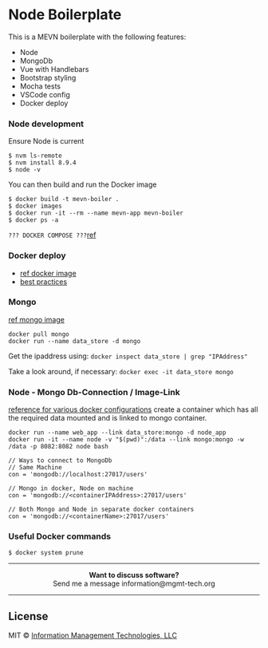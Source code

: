 # Node Boilerplate

This is a MEVN boilerplate with the following features:

* Node
* MongoDb
* Vue with Handlebars
* Bootstrap styling
* Mocha tests
* VSCode config
* Docker deploy


### Node development

Ensure Node is current

```
$ nvm ls-remote
$ nvm install 8.9.4
$ node -v
```

You can then build and run the Docker image

```
$ docker build -t mevn-boiler .
$ docker images
$ docker run -it --rm --name mevn-app mevn-boiler
$ docker ps -a
```

`??? DOCKER COMPOSE ???`[ref](https://www.digitalocean.com/community/tutorials/how-to-install-and-use-docker-compose-on-ubuntu-14-04)


### Docker deploy

- [ref docker image](https://github.com/nodejs/docker-node)
- [best practices](https://github.com/nodejs/docker-node/blob/master/docs/BestPractices.md)




### Mongo

[ref mongo image](https://hub.docker.com/r/library/mongo/)

```
docker pull mongo
docker run --name data_store -d mongo
```

Get the ipaddress using: `docker inspect data_store | grep "IPAddress" `

Take a look around, if necessary: `docker exec -it data_store mongo`




### Node - Mongo Db-Connection / Image-Link
[reference for various docker configurations](http://www.ifdattic.com/how-to-mongodb-nodejs-docker/)
create a container which has all the required data mounted and is linked to mongo container.

```
docker run --name web_app --link data_store:mongo -d node_app
docker run -it --name node -v "$(pwd)":/data --link mongo:mongo -w /data -p 8082:8082 node bash
```

```
// Ways to connect to MongoDb
// Same Machine
con = 'mongodb://localhost:27017/users'

// Mongo in docker, Node on machine
con = 'mongodb://<containerIPAddress>:27017/users'

// Both Mongo and Node in separate docker containers
con = 'mongodb://<containerName>:27017/users'

```




### Useful Docker commands

```
$ docker system prune

```






***

<p align="center"><b> Want to discuss software?</b><br>Send me a message <a href="mailto:information@mgmt-tech.org?Subject=Open%20Software" target="_top"></a> information@mgmt-tech.org</p>

***


## License

MIT © [Information Management Technologies, LLC](http://mgmt-tech.org)
